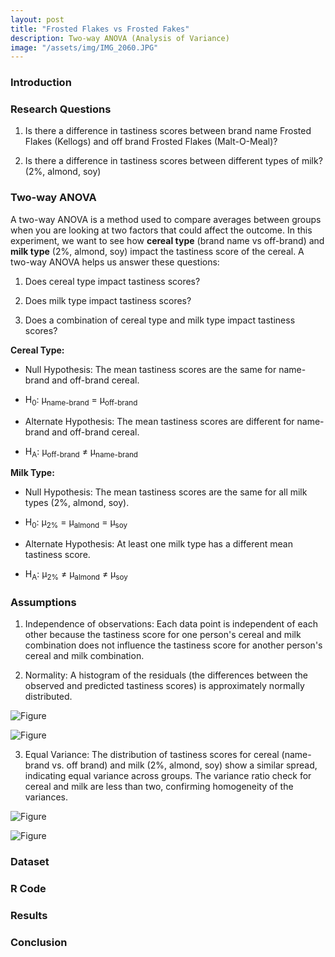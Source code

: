 ```yaml
---
layout: post
title: "Frosted Flakes vs Frosted Fakes"
description: Two-way ANOVA (Analysis of Variance)
image: "/assets/img/IMG_2060.JPG"
--- 
```


### Introduction

### Research Questions
1) Is there a difference in tastiness scores between brand name Frosted Flakes (Kellogs) and off brand Frosted Flakes (Malt-O-Meal)?

2) Is there a difference in tastiness scores between different types of milk? (2%, almond, soy)

### Two-way ANOVA
A two-way ANOVA is a method used to compare averages between groups when you are looking at two factors that could affect the outcome. In this experiment, we want to see how **cereal type** (brand name vs off-brand) and **milk type** (2%, almond, soy) impact the tastiness score of the cereal. A two-way ANOVA helps us answer these questions:

1) Does cereal type impact tastiness scores?

2) Does milk type impact tastiness scores?

3) Does a combination of cereal type and milk type impact tastiness scores?

**Cereal Type:**

- Null Hypothesis: The mean tastiness scores are the same for name-brand and off-brand cereal.

- H<sub>0</sub>: &mu;<sub>name-brand</sub> = &mu;<sub>off-brand</sub>

- Alternate Hypothesis: The mean tastiness scores are different for name-brand and off-brand cereal.

- H<sub>A</sub>: &mu;<sub>off-brand</sub> &ne; &mu;<sub>name-brand</sub>

**Milk Type:**

- Null Hypothesis: The mean tastiness scores are the same for all milk types (2%, almond, soy).

- H<sub>0</sub>: &mu;<sub>2%</sub> = &mu;<sub>almond</sub> = &mu;<sub>soy</sub>

- Alternate Hypothesis: At least one milk type has a different mean tastiness score.

- H<sub>A</sub>: &mu;<sub>2%</sub> &ne; &mu;<sub>almond</sub> &ne; &mu;<sub>soy</sub>

### Assumptions
1)  Independence of observations: Each data point is independent of each other because the tastiness score for one person's cereal and milk combination does not influence the tastiness score for another person's cereal and milk combination.

2) Normality: A histogram of the residuals (the differences between the observed and predicted tastiness scores) is approximately normally distributed.

![Figure]({{site.url}}/{{site.baseurl}}/assets/img/residuals.png)

![Figure]({{site.url}}/{{site.baseurl}}/assets/img/qqplot.png)

3) Equal Variance: The distribution of tastiness scores for cereal (name-brand vs. off brand) and milk (2%, almond, soy) show a similar spread, indicating equal variance across groups. The variance ratio check for cereal and milk are less than two, confirming homogeneity of the variances.

![Figure]({{site.url}}/{{site.baseurl}}/assets/img/cereal.png)

![Figure]({{site.url}}/{{site.baseurl}}/assets/img/milk.png)

### Dataset

### R Code

### Results

### Conclusion